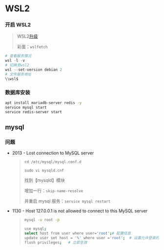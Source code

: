 <!--
title: WSL2
sort:
-->

# WSL2

### 开启 WSL2

> WSL2[升级](https://docs.microsoft.com/zh-cn/windows/wsl/install-win10)
>
> 彩蛋：`wslfetch`

```powershell
# 查看服务情况
wsl -l -v
# 切换至wsl2
wsl --set-version debian 2
# 文件服务地址
\\wsl$
```

### 数据库安装

```bash
apt install mariadb-server redis -y
service mysql start
service redis-server start
```

## mysql

### 问题

- 2013 - Lost connection to MySQL server

  > `cd /etc/mysql/mysql.conf.d`
  >
  > `sudo vi mysqld.cnf`
  >
  > 找到【mysqld】模块
  >
  > 增加一行：`skip-name-resolve`
  >
  > 并重启 mysql 服务：`service mysql restart `

- 1130 - Host 127.0.0.1 is not allowed to connect to this MySQL server

  > ```bash
  > mysql -u root -p
  >
  > use mysql;
  > select host from user where user='root';# 配置信息
  > update user set host = '%' where user ='root';	# 设置允许登录的IP
  > flush privileges;	# 立即生效
  > ```
